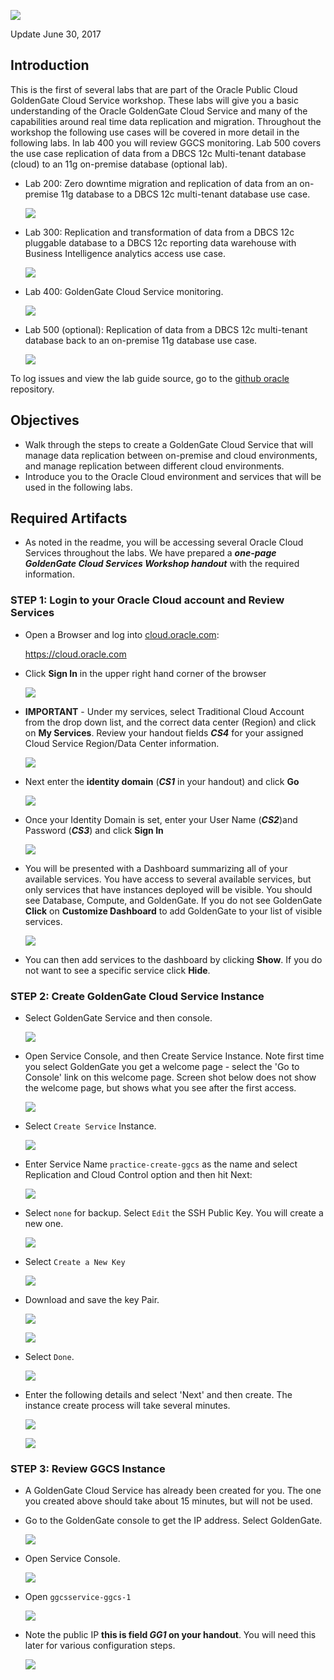 ![](images/100/lab100.png)

Update June 30, 2017

## Introduction

This is the first of several labs that are part of the Oracle Public Cloud GoldenGate Cloud Service workshop. These labs will give you a basic understanding of the Oracle GoldenGate Cloud Service and many of the capabilities around real time data replication and migration.  Throughout the workshop the following use cases will be covered in more detail in the following labs.  In lab 400 you will review GGCS monitoring.  Lab 500 covers the use case replication of data from a DBCS 12c Multi-tenant database (cloud) to an 11g on-premise database (optional lab).

- Lab 200: Zero downtime migration and replication of data from an on-premise 11g database to a DBCS 12c multi-tenant database use case.

	![](images/100/i2.png)

- Lab 300: Replication and transformation of data from a DBCS 12c pluggable database to a DBCS 12c reporting data warehouse with Business Intelligence analytics access use case.

	![](images/100/i4.png)

- Lab 400: GoldenGate Cloud Service monitoring.

	![](images/100/i4.1.png)

- Lab 500 (optional): Replication of data from a DBCS 12c multi-tenant database back to an on-premise 11g database use case.

	![](images/100/i3.png)

To log issues and view the lab guide source, go to the [github oracle](https://github.com/pcdavies/GoldenGateCloudService/issues) repository.

## Objectives

- Walk through the steps to create a GoldenGate Cloud Service that will manage data replication between on-premise and cloud environments, and manage replication between different cloud environments.
- Introduce you to the Oracle Cloud environment and services that will be used in the following labs.

## Required Artifacts

- As noted in the readme, you will be accessing several Oracle Cloud Services throughout the labs. We have prepared a ***one-page GoldenGate Cloud Services Workshop handout*** with the required information.  

### **STEP 1**: Login to your Oracle Cloud account and Review Services

- Open a Browser and log into [cloud.oracle.com](cloud.oracle.com):

	https://cloud.oracle.com

- Click **Sign In** in the upper right hand corner of the browser

	![](images/100/i5.png)

- **IMPORTANT** - Under my services, select Traditional Cloud Account from the drop down list, and the correct data center (Region) and click on **My Services**. Review your handout fields ***CS4*** for your assigned Cloud Service Region/Data Center information.

	![](images/100/i6.png)

- Next enter the **identity domain** (***CS1*** in your handout) and click **Go**

	![](images/100/i7.png)

- Once your Identity Domain is set, enter your User Name (***CS2***)and Password (***CS3***) and click **Sign In**

	![](images/100/i8.png)

- You will be presented with a Dashboard summarizing all of your available services.  You have access to several available services, but only services that have instances deployed will be visible.  You should see Database, Compute, and GoldenGate.  If you do not see GoldenGate **Click** on **Customize Dashboard** to add GoldenGate to your list of visible services. 

	![](images/100/i9.png)

- You can then add services to the dashboard by clicking **Show**. If you do not want to see a specific service click **Hide**.

### **STEP 2**: Create GoldenGate Cloud Service Instance

- Select GoldenGate Service and then console.

 	![](images/100/i20.2.png)

- Open Service Console, and then Create Service Instance.  Note first time you select GoldenGate you get a welcome page - select the 'Go to Console' link on this welcome page.  Screen shot below does not show the welcome page, but shows what you see after the first access.

 	![](images/100/i20.3.png)

- Select `Create Service` Instance. 

	![](images/100/i21.png)

- Enter Service Name `practice-create-ggcs` as the name and select Replication and Cloud Control option and then hit Next:

	![](images/100/i22.png)

- Select `none` for backup.  Select `Edit` the SSH Public Key.  You will create a new one.

	![](images/100/i23.png)

- Select `Create a New Key`

	![](images/100/i23.1.png)

- Download and save the key Pair.

	![](images/100/i23.2.png)

	![](images/100/i23.3.png)

- Select `Done`.

	![](images/100/i23.4.png)

- Enter the following details and select 'Next' and then create.  The instance create process will take several minutes.

	![](images/100/i23.5.png)

	![](images/100/i23.6.png)

### **STEP 3**: Review GGCS Instance

- A GoldenGate Cloud Service has already been created for you.  The one you created above should take about 15 minutes, but will not be used.  

- Go to the GoldenGate console to get the IP address.  Select GoldenGate.

	![](images/100/i28.png)

- Open Service Console.

	![](images/100/i28.1.png)

- Open `ggcsservice-ggcs-1`

	![](images/100/i29.png)

- Note the public IP **this is field ***GG1*** on your handout**.  You will need this later for various configuration steps.

	![](images/100/i30.png)


